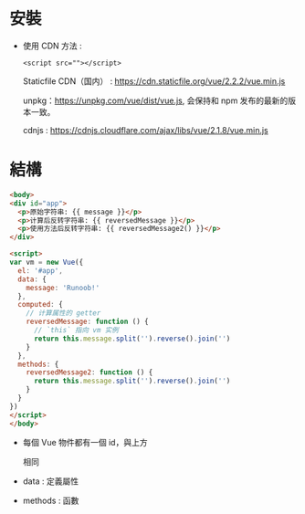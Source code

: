 # 安裝

* 使用 CDN 方法 : 
  
  `<script src=""></script>`
  
  Staticfile CDN（国内） : https://cdn.staticfile.org/vue/2.2.2/vue.min.js

  unpkg：https://unpkg.com/vue/dist/vue.js, 会保持和 npm 发布的最新的版本一致。

  cdnjs : https://cdnjs.cloudflare.com/ajax/libs/vue/2.1.8/vue.min.js

# 結構

```html
<body>
<div id="app">
  <p>原始字符串: {{ message }}</p>
  <p>计算后反转字符串: {{ reversedMessage }}</p>
  <p>使用方法后反转字符串: {{ reversedMessage2() }}</p>
</div>

<script>
var vm = new Vue({
  el: '#app',
  data: {
    message: 'Runoob!'
  },
  computed: {
    // 计算属性的 getter
    reversedMessage: function () {
      // `this` 指向 vm 实例
      return this.message.split('').reverse().join('')
    }
  },
  methods: {
    reversedMessage2: function () {
      return this.message.split('').reverse().join('')
    }
  }
})
</script>
</body>
```
* 每個 Vue 物件都有一個 id，與上方 <div> 相同

* data : 定義屬性

* methods : 函數
